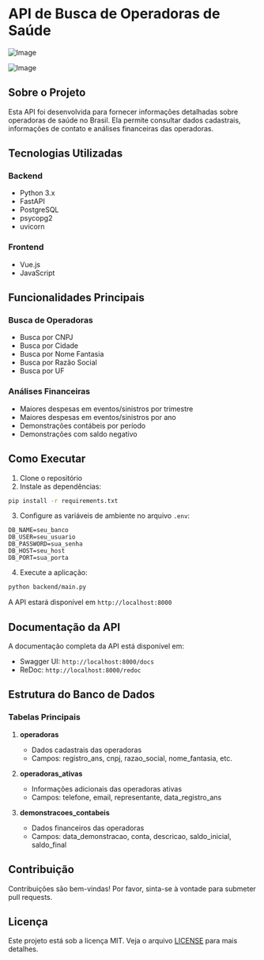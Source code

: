 # API de Busca de Operadoras de Saúde

![Image](https://blobsreceitasverdes.blob.core.windows.net/others/demo-4t.png)

![Image](https://github-production-user-asset-6210df.s3.amazonaws.com/131140028/427382684-901668a3-d26a-49b9-be32-b3b6a4d6b0a2.png?X-Amz-Algorithm=AWS4-HMAC-SHA256&X-Amz-Credential=AKIAVCODYLSA53PQK4ZA%2F20250327%2Fus-east-1%2Fs3%2Faws4_request&X-Amz-Date=20250327T065905Z&X-Amz-Expires=300&X-Amz-Signature=9cb8e3a84a44b9a3c59234f06887ffde93f3207501277eedee8304fe2d12db88&X-Amz-SignedHeaders=host)

## Sobre o Projeto

Esta API foi desenvolvida para fornecer informações detalhadas sobre operadoras de saúde no Brasil. Ela permite consultar dados cadastrais, informações de contato e análises financeiras das operadoras.

## Tecnologias Utilizadas

### Backend
- Python 3.x
- FastAPI
- PostgreSQL
- psycopg2
- uvicorn

### Frontend
- Vue.js
- JavaScript

## Funcionalidades Principais

### Busca de Operadoras
- Busca por CNPJ
- Busca por Cidade
- Busca por Nome Fantasia
- Busca por Razão Social
- Busca por UF

### Análises Financeiras
- Maiores despesas em eventos/sinistros por trimestre
- Maiores despesas em eventos/sinistros por ano
- Demonstrações contábeis por período
- Demonstrações com saldo negativo

## Como Executar

1. Clone o repositório
2. Instale as dependências:
```bash
pip install -r requirements.txt
```

3. Configure as variáveis de ambiente no arquivo `.env`:
```
DB_NAME=seu_banco
DB_USER=seu_usuario
DB_PASSWORD=sua_senha
DB_HOST=seu_host
DB_PORT=sua_porta
```

4. Execute a aplicação:
```bash
python backend/main.py
```

A API estará disponível em `http://localhost:8000`

## Documentação da API

A documentação completa da API está disponível em:
- Swagger UI: `http://localhost:8000/docs`
- ReDoc: `http://localhost:8000/redoc`

## Estrutura do Banco de Dados

### Tabelas Principais

1. **operadoras**
   - Dados cadastrais das operadoras
   - Campos: registro_ans, cnpj, razao_social, nome_fantasia, etc.

2. **operadoras_ativas**
   - Informações adicionais das operadoras ativas
   - Campos: telefone, email, representante, data_registro_ans

3. **demonstracoes_contabeis**
   - Dados financeiros das operadoras
   - Campos: data_demonstracao, conta, descricao, saldo_inicial, saldo_final

## Contribuição

Contribuições são bem-vindas! Por favor, sinta-se à vontade para submeter pull requests.

## Licença

Este projeto está sob a licença MIT. Veja o arquivo [LICENSE](LICENSE) para mais detalhes. 
